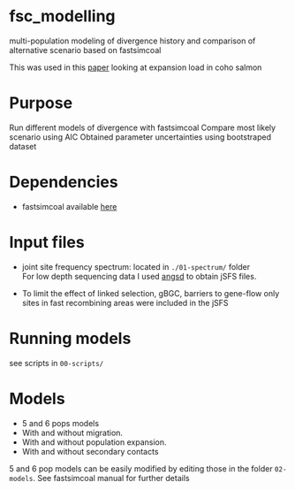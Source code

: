 # fsc_modelling
multi-population modeling of divergence history and comparison of alternative scenario based on fastsimcoal

This was used in this [paper](https://www.biorxiv.org/content/10.1101/732750v3) looking at expansion load in coho salmon 

# Purpose
Run different models of divergence with fastsimcoal
Compare most likely scenario using AIC 
Obtained parameter uncertainties using bootstraped dataset 

# Dependencies
* fastsimcoal available [here](http://cmpg.unibe.ch/software/fastsimcoal2/)

# Input files 
* joint site frequency spectrum: located in `./01-spectrum/` folder  
For low depth sequencing data I used [angsd](http://www.popgen.dk/angsd/index.php/ANGSD#Overview) to obtain jSFS files.

* To limit the effect of linked selection, gBGC, barriers to gene-flow only sites in fast recombining areas were included in the jSFS

# Running models 
see scripts in `00-scripts/` 

# Models 
* 5 and 6 pops models
* With and without migration. 
* With and without population expansion.
* With and without secondary contacts

5 and 6 pop models can be easily modified by editing those in the folder `02-models`.
See fastsimcoal manual for further details

